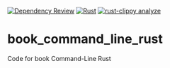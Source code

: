 [![Dependency Review](https://github.com/sergeychunayev/book_command_line_rust/actions/workflows/dependency-review.yml/badge.svg)](https://github.com/sergeychunayev/book_command_line_rust/actions/workflows/dependency-review.yml)
[![Rust](https://github.com/sergeychunayev/book_command_line_rust/actions/workflows/rust.yml/badge.svg)](https://github.com/sergeychunayev/book_command_line_rust/actions/workflows/rust.yml)
[![rust-clippy analyze](https://github.com/sergeychunayev/book_command_line_rust/actions/workflows/rust-clippy.yml/badge.svg)](https://github.com/sergeychunayev/book_command_line_rust/actions/workflows/rust-clippy.yml)

# book_command_line_rust
Code for book Command-Line Rust
